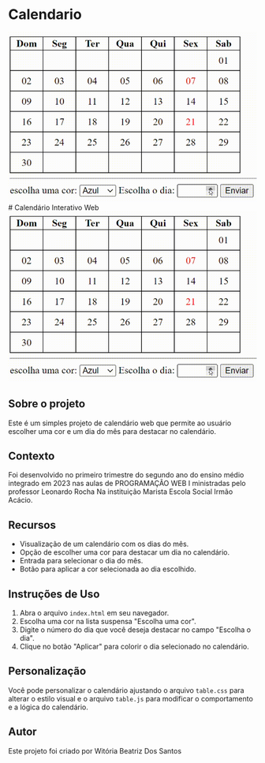 # Calendario


<img src="imgs/Funcionando.gif">
# Calendário Interativo Web


<img src="imgs/Funcionando.gif">

## Sobre o projeto 

Este é um simples projeto de calendário web que permite ao usuário escolher uma cor e um dia do mês para destacar no calendário.

## Contexto

Foi desenvolvido no primeiro trimestre do segundo ano do ensino médio integrado em 2023 nas aulas de PROGRAMAÇÃO WEB I ministradas pelo professor Leonardo Rocha Na instituição Marista Escola Social Irmão Acácio.

## Recursos

- Visualização de um calendário com os dias do mês.
- Opção de escolher uma cor para destacar um dia no calendário.
- Entrada para selecionar o dia do mês.
- Botão para aplicar a cor selecionada ao dia escolhido.

## Instruções de Uso

1. Abra o arquivo `index.html` em seu navegador.
2. Escolha uma cor na lista suspensa "Escolha uma cor".
3. Digite o número do dia que você deseja destacar no campo "Escolha o dia".
4. Clique no botão "Aplicar" para colorir o dia selecionado no calendário.

## Personalização

Você pode personalizar o calendário ajustando o arquivo `table.css` para alterar o estilo visual e o arquivo `table.js` para modificar o comportamento e a lógica do calendário.

## Autor
Este projeto foi criado por Witória Beatriz Dos Santos